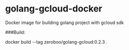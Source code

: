 # golang-gcloud-docker
Docker image for building golang project with gcloud sdk

###Build:

docker build --tag zeroboo/golang-gcloud:0.2.3  .

